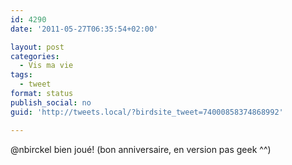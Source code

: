 ```yaml
---
id: 4290
date: '2011-05-27T06:35:54+02:00'

layout: post
categories:
  - Vis ma vie
tags:
  - tweet
format: status
publish_social: no
guid: 'http://tweets.local/?birdsite_tweet=74000858374868992'

---
```


@nbirckel bien joué! (bon anniversaire, en version pas geek ^^)